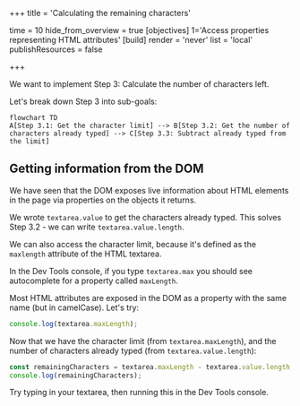 +++
title = 'Calculating the remaining characters'

time = 10
hide_from_overview = true
[objectives]
    1='Access properties representing HTML attributes'
[build]
  render = 'never'
  list = 'local'
  publishResources = false

+++

We want to implement Step 3: Calculate the number of characters left.

Let's break down Step 3 into sub-goals:

```mermaid
flowchart TD
A[Step 3.1: Get the character limit] --> B[Step 3.2: Get the number of characters already typed] --> C[Step 3.3: Subtract already typed from the limit]
```

## Getting information from the DOM

We have seen that the DOM exposes live information about HTML elements in the page via properties on the objects it returns.

We wrote `textarea.value` to get the characters already typed. This solves Step 3.2 - we can write `textarea.value.length`.

We can also access the character limit, because it's defined as the `maxlength` attribute of the HTML textarea.

In the Dev Tools console, if you type `textarea.max` you should see autocomplete for a property called `maxLength`.

Most HTML attributes are exposed in the DOM as a property with the same name (but in camelCase). Let's try:

```js
console.log(textarea.maxLength);
```

Now that we have the character limit (from `textarea.maxLength`), and the number of characters already typed (from `textarea.value.length`):

```js
const remainingCharacters = textarea.maxLength - textarea.value.length;
console.log(remainingCharacters);
```

Try typing in your textarea, then running this in the Dev Tools console.
